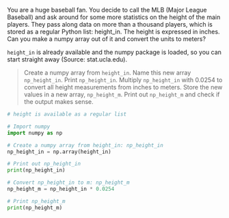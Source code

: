 You are a huge baseball fan. You decide to call the MLB (Major League Baseball) and ask around for some more statistics on the height of the main players. They pass along data on more than a thousand players, which is stored as a regular Python list: height_in. The height is expressed in inches. Can you make a numpy array out of it and convert the units to meters?

`height_in` is already available and the numpy package is loaded, so you can start straight away (Source: stat.ucla.edu).

> Create a numpy array from `height_in`. Name this new array `np_height_in`.
Print `np_height_in`.
Multiply `np_height_in` with 0.0254 to convert all height measurements from inches to meters. Store the new values in a new array, `np_height_m`.
Print out `np_height_m` and check if the output makes sense.

```py
# height is available as a regular list

# Import numpy
import numpy as np

# Create a numpy array from height_in: np_height_in
np_height_in = np.array(height_in)

# Print out np_height_in
print(np_height_in)

# Convert np_height_in to m: np_height_m
np_height_m = np_height_in * 0.0254

# Print np_height_m
print(np_height_m)
```